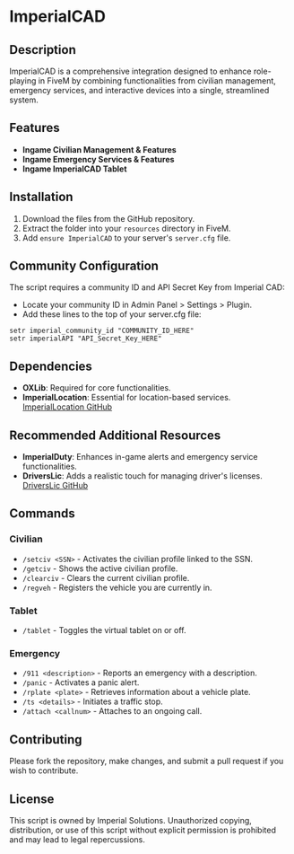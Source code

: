 # ImperialCAD

## Description
ImperialCAD is a comprehensive integration designed to enhance role-playing in FiveM by combining functionalities from civilian management, emergency services, and interactive devices into a single, streamlined system.

## Features
- **Ingame Civilian Management & Features**
- **Ingame Emergency Services & Features**
- **Ingame ImperialCAD Tablet**

## Installation
1. Download the files from the GitHub repository.
2. Extract the folder into your `resources` directory in FiveM.
3. Add `ensure ImperialCAD` to your server's `server.cfg` file.

## Community Configuration
The script requires a community ID and API Secret Key from Imperial CAD:
- Locate your community ID in Admin Panel > Settings > Plugin.
- Add these lines to the top of your server.cfg file:

```
setr imperial_community_id "COMMUNITY_ID_HERE" 
setr imperialAPI "API_Secret_Key_HERE"
```

## Dependencies
- **OXLib**: Required for core functionalities.
- **ImperialLocation**: Essential for location-based services.
[ImperialLocation GitHub](https://github.com/Zippy01/ImperialLocation)

## Recommended Additional Resources
- **ImperialDuty**: Enhances in-game alerts and emergency service functionalities.
- **DriversLic**: Adds a realistic touch for managing driver's licenses.
[DriversLic GitHub](https://github.com/Zippy01/DriversLic)

## Commands
### Civilian
- `/setciv <SSN>` - Activates the civilian profile linked to the SSN.
- `/getciv` - Shows the active civilian profile.
- `/clearciv` - Clears the current civilian profile.
- `/regveh` - Registers the vehicle you are currently in.

### Tablet
- `/tablet` - Toggles the virtual tablet on or off.

### Emergency
- `/911 <description>` - Reports an emergency with a description.
- `/panic` - Activates a panic alert.
- `/rplate <plate>` - Retrieves information about a vehicle plate.
- `/ts <details>` - Initiates a traffic stop.
- `/attach <callnum>` - Attaches to an ongoing call.

## Contributing
Please fork the repository, make changes, and submit a pull request if you wish to contribute.

## License
This script is owned by Imperial Solutions. Unauthorized copying, distribution, or use of this script without explicit permission is prohibited and may lead to legal repercussions.
